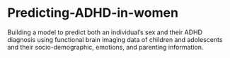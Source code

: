 # Predicting-ADHD-in-women
Building a model to predict both an individual’s sex and their ADHD diagnosis using functional brain imaging data of children and adolescents and their socio-demographic, emotions, and parenting information.
